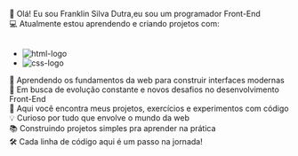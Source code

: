 👋 Olá! Eu sou Franklin Silva Dutra,eu sou um programador Front-End
<br>
💻 Atualmente estou aprendendo e criando projetos com:
<br>
<br>
- <img src="https://img.shields.io/badge/HTML5-E34F26?style=for-the-badge&logo=html5&logoColor=white" alt="html-logo"/>

- <img src="https://img.shields.io/badge/CSS3-1572B6?style=for-the-badge&logo=css3&logoColor=white" alt="css-logo"/>

🌱 Aprendendo os fundamentos da web para construir interfaces modernas
<br>
🚀 Em busca de evolução constante e novos desafios no desenvolvimento Front-End
<br>
📁 Aqui você encontra meus projetos, exercícios e experimentos com código
<br>
💡 Curioso por tudo que envolve o mundo da web
<br>
📚 Construindo projetos simples pra aprender na prática
<br>
🛠️ Cada linha de código aqui é um passo na jornada!



